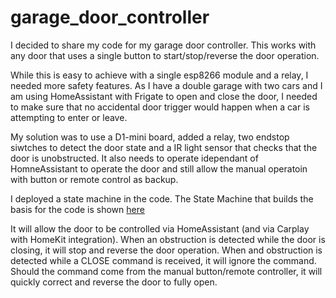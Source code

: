 # garage_door_controller

I decided to share my code for my garage door controller. This works with any door that uses a single button to start/stop/reverse the door operation.

While this is easy to achieve with a single esp8266 module and a relay, I needed more safety features. As I have a double garage with two cars and I am using HomeAssistant with Frigate to open and close the door, I needed to make sure that no accidental door trigger would happen when a car is attempting to enter or leave.

My solution was to use a D1-mini board, added a relay, two endstop siwtches to detect the door state and a IR light sensor that checks that the door is unobstructed. 
It also needs to operate idependant of HomneAssistant to operate the door and still allow the manual operatoin with button or remote control as backup. 

I deployed a state machine in the code. The State Machine that builds the basis for the code is shown [here](https://stately.ai/registry/editor/c75df474-d5b7-42d2-aade-f372775f61c1?machineId=daa53767-9e83-4e3c-a6ed-1a4582f7df22&mode=Design)

It will allow the door to be controlled via HomeAssistant (and via Carplay with HomeKit integration). When an obstruction is detected while the door is closing, it will stop and reverse the door operation. 
When and obstruction is detected while a CLOSE command is received, it will ignore the command. Should the command come from the manual button/remote controller, it will quickly correct and reverse the door to fully open. 

